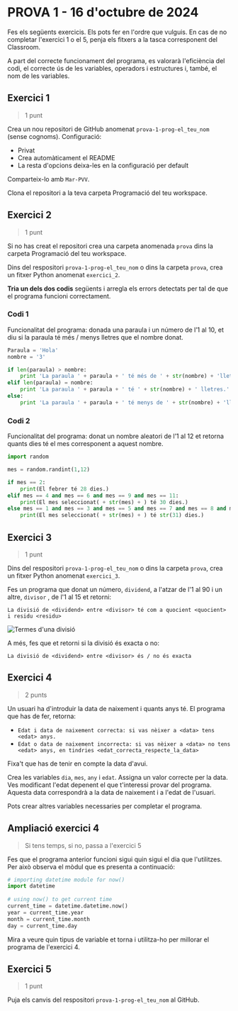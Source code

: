 # PROVA 1 - 16 d'octubre de 2024

Fes els següents exercicis. Els pots fer en l'ordre que vulguis. En cas de no completar l'exercici 1 o el 5, penja els fitxers a la tasca corresponent del Classroom.

A part del correcte funcionament del programa, es valorarà l'eficiència del codi, el correcte ús de les variables, operadors i estructures i, també, el nom de les variables.

## Exercici 1

> 1 punt

Crea un nou repositori de GitHub anomenat `prova-1-prog-el_teu_nom` (sense cognoms). Configuració:

- Privat
- Crea automàticament el README
- La resta d'opcions deixa-les en la configuració per default

Comparteix-lo amb `Mar-PVV`.

Clona el repositori a la teva carpeta Programació del teu workspace.

## Exercici 2

> 1 punt

Si no has creat el repositori crea una carpeta anomenada `prova` dins la carpeta Programació del teu workspace.

Dins del respositori `prova-1-prog-el_teu_nom` o dins la carpeta `prova`, crea un fitxer Python anomenat `exercici_2`.

**Tria un dels dos codis** següents i arregla els errors detectats per tal de que el programa funcioni correctament.

### Codi 1

Funcionalitat del programa: donada una paraula i un número de l’1 al 10, et diu si la paraula té més / menys lletres que el nombre donat. 

```python
Paraula = 'Hola'
nombre = '3'

if len(paraula) > nombre:
    print 'La paraula ' + paraula + ' té més de ' + str(nombre) + 'lletres.'
elif len(paraula) = nombre:
    print 'La paraula ' + paraula + ' té ' + str(nombre) + ' lletres.'
else:
    print 'La paraula ' + paraula + ' té menys de ' + str(nombre) + 'lletres.'
```

### Codi 2

Funcionalitat del programa: donat un nombre aleatori de l’1 al 12 et retorna quants dies té el mes corresponent a aquest nombre.

```python
import random

mes = random.randint(1,12)

if mes == 2:
    print(El febrer té 28 dies.)
elif mes == 4 and mes == 6 and mes == 9 and mes == 11:
    print(El mes seleccionat( + str(mes) + ) té 30 dies.)
else mes == 1 and mes == 3 and mes == 5 and mes == 7 and mes == 8 and mes == 10 and mes == 12:
    print(El mes seleccionat( + str(mes) + ) té str(31) dies.)
```

## Exercici 3

> 1 punt

Dins del respositori `prova-1-prog-el_teu_nom` o dins la carpeta `prova`, crea un fitxer Python anomenat `exercici_3`.

Fes un programa que donat un número, `dividend`, a l'atzar de l'1 al 90 i un altre, `divisor` , de l'1 al 15 et retorni:

`La divisió de <dividend> entre <divisor> té com a quocient <quocient> i residu <residu>`

![Termes d'una divisió](./images/Termes_divisió.png)

A més, fes que et retorni si la divisió és exacta o no:

`La divisió de <dividend> entre <divisor> és / no és exacta`

## Exercici 4

> 2 punts

Un usuari ha d'introduir la data de naixement i quants anys té. El programa que has de fer, retorna:

- `Edat i data de naixement correcta: si vas nèixer a <data> tens <edat> anys.`
- `Edat o data de naixement incorrecta: si vas nèixer a <data> no tens <edat> anys, en tindries <edat_correcta_respecte_la_data>`

Fixa't que has de tenir en compte la data d'avui.

Crea les variables `dia`, `mes`, `any` i `edat`. Assigna un valor correcte per la data. Ves modificant l'edat depenent el que t'interessi provar del programa. Aquesta data correspondrà a la data de naixement i a l'edat de l'usuari.

Pots crear altres variables necessaries per completar el programa.

## Ampliació exercici 4

> Si tens temps, si no, passa a l'exercici 5

Fes que el programa anterior funcioni sigui quin sigui el dia que l'utilitzes. Per això observa el mòdul que es presenta a continuació:

```python
# importing datetime module for now()
import datetime
    
# using now() to get current time
current_time = datetime.datetime.now()
year = current_time.year
month = current_time.month
day = current_time.day
```

Mira a veure quin tipus de variable et torna i utilitza-ho per millorar el programa de l'exercici 4.

## Exercici 5

> 1 punt

Puja els canvis del respositori `prova-1-prog-el_teu_nom` al GitHub.
